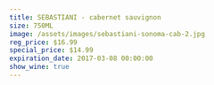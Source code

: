 ```yaml
---
title: SEBASTIANI - cabernet sauvignon
size: 750ML
image: /assets/images/sebastiani-sonoma-cab-2.jpg
reg_price: $16.99
special_price: $14.99
expiration_date: 2017-03-08 00:00:00
show_wine: true
---
```



